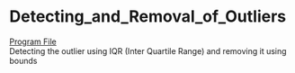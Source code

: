 # Detecting_and_Removal_of_Outliers

  <a href = "https://github.com/RishavMishraRM/Detecting_and_Removal_of_Outliers/blob/main/Detecting_%26_%20Removal_of_Outliers.ipynb">Program File</a><br>
Detecting the outlier using IQR (Inter Quartile Range) and removing it using bounds

